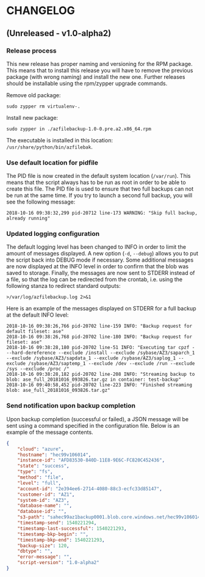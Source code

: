 # CHANGELOG

## (Unreleased - v1.0-alpha2)

### Release process

This new release has proper naming and versioning for the RPM package. This means that to install this release you will have to remove the previous package (with wrong naming) and install the new one. Further releases should be installable using the rpm/zypper upgrade commands.

Remove old package:

```
sudo zypper rm virtualenv-.
```

Install new package:

```
sudo zypper in ./azfilebackup-1.0-0.pre.a2.x86_64.rpm
```

The executable is installed in this location: `/usr/share/python/bin/azfilebak`.

### Use default location for pidfile

The PID file is now created in the default system location (`/var/run`). This means that the script always has to be run as root in order to be able to create this file. The PID file is used to ensure that two full backups can not be run at the same time. If you try to launch a second full backup, you will see the following message:

```
2018-10-16 09:38:32,299 pid-20712 line-173 WARNING: "Skip full backup, already running"
```

### Updated logging configuration

The default logging level has been changed to INFO in order to limit the amount of messages displayed. A new option (`-d`, `--debug`) allows you to put the script back into DEBUG mode if necessary. Some additional messages are now displayed at the INFO level in order to confirm that the blob was saved to storage. Finally, the messages are now sent to STDERR instead of a file, so that the log can be redirected from the crontab, i.e. using the following stanza to redirect standard outputs:

```
>/var/log/azfilebackup.log 2>&1
```

Here is an example of the messages displayed on STDERR for a full backup at the default INFO level:

```
2018-10-16 09:38:26,766 pid-20702 line-159 INFO: "Backup request for default fileset: ase"
2018-10-16 09:38:26,768 pid-20702 line-180 INFO: "Backup request for fileset: ase"
2018-10-16 09:38:28,180 pid-20702 line-51 INFO: "Executing tar cpzf - --hard-dereference --exclude /install --exclude /sybase/AZ3/saparch_1 --exclude /sybase/AZ3/sapdata_1 --exclude /sybase/AZ3/saplog_1 --exclude /sybase/AZ3/saptemp_1 --exclude /dev --exclude /run --exclude /sys --exclude /proc /"
2018-10-16 09:38:28,182 pid-20702 line-208 INFO: "Streaming backup to blob: ase_full_20181016_093826.tar.gz in container: test-backup"
2018-10-16 09:40:58,452 pid-20702 line-223 INFO: "Finished streaming blob: ase_full_20181016_093826.tar.gz"
```

### Send notification upon backup completion

Upon backup completion (successful or failed), a JSON message will be sent using a command specified in the configuration file. Below is an example of the message contents.

```json
{
	"cloud": "azure",
	"hostname": "hec99v106014",
	"instance-id": "AFD83530-840D-11E8-9E6C-FC820C452436",
	"state": "success",
	"type": "fs",
	"method": "file",
	"level": "full",
	"account-id": "2e394ee6-2714-4080-88c3-ecfc33d85147",
	"customer-id": "AZ1",
	"system-id": "AZ3",
	"database-name": "",
	"database-id": "",
	"s3-path": "sahec99az1backup0001.blob.core.windows.net/hec99v106014/tmp_dir_full_20181022_171453.tar.gz",
	"timestamp-send": 1540221294,
	"timestamp-last-successful": 1540221293,
	"timestamp-bkp-begin": "",
	"timestamp-bkp-end": 1540221293,
	"backup-size": 120,
	"dbtype": "",
	"error-message": "",
	"script-version": "1.0-alpha2"
}
```
